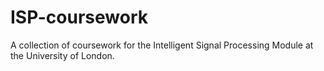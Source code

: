 # ISP-coursework
A collection of coursework for the Intelligent Signal Processing Module at the University of London.